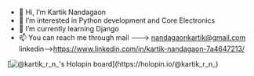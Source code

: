 - 👋 Hi, I’m Kartik Nandagaon
- 👀 I’m interested in Python development and Core Electronics 
- 🌱 I’m currently learning Django
- 📫 You can reach me through mail ---> nandagaonkartik@gmail.com  linkedin-->https://www.linkedin.com/in/kartik-nandagaon-7a4647213/  

[![@kartik_r_n_'s Holopin board](https://holopin.io/api/user/board?user=kartik_r_n_)](https://holopin.io/@kartik_r_n_)
<!---
KartikRN/KartikRN is a ✨ special ✨ repository because its `README.md` (this file) appears on your GitHub profile.
You can click the Preview link to take a look at your changes.
--->
